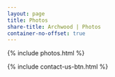 ```yaml
---
layout: page
title: Photos
share-title: Archwood | Photos
container-no-offset: true
---
```


<head> 
    <link rel="canonical" href="https://archwoodassistedliving.com"/>
</head> 


{% include photos.html %}

{% include contact-us-btn.html %}